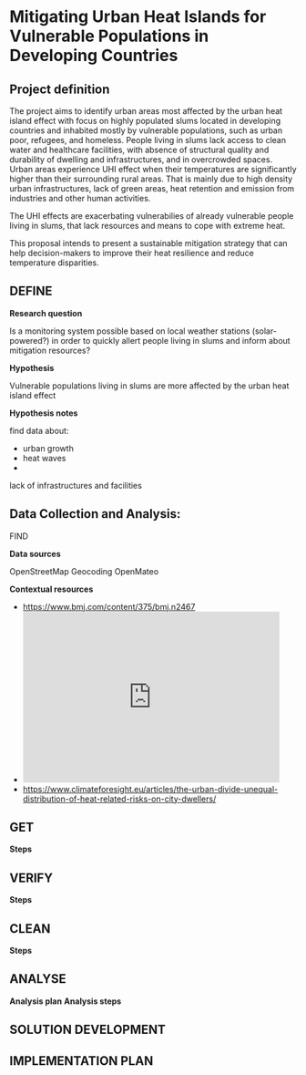 # Mitigating Urban Heat Islands for Vulnerable Populations in Developing Countries

## Project definition

The project aims to identify urban areas most affected by the urban heat island effect with focus on highly populated slums located in developing countries and inhabited mostly by vulnerable populations, such as urban poor, refugees, and homeless. 
People living in slums lack access to clean water and healthcare facilities, with absence of structural quality and durability of dwelling and infrastructures, and in overcrowded spaces.
Urban areas experience UHI effect when their temperatures are significantly higher than their surrounding rural areas. That is mainly due to high density urban infrastructures, lack of green areas, heat retention and emission from industries and other human activities. 

The UHI effects are exacerbating vulnerabilies of already vulnerable people living in slums, that lack resources and means to cope with extreme heat. 

This proposal intends to present a sustainable mitigation strategy that can help decision-makers to improve their heat resilience and reduce temperature disparities.

## DEFINE

**Research question**

Is a monitoring system possible based on local weather stations (solar-powered?) in order to quickly allert people living in slums and inform about mitigation resources? 


**Hypothesis**

Vulnerable populations living in slums are more affected by the urban heat island effect 

**Hypothesis notes**

find data about: 
- urban growth
- heat waves
- 
lack of infrastructures and facilities 

## Data Collection and Analysis:

FIND

**Data sources**

OpenStreetMap
Geocoding OpenMateo 



**Contextual resources**

- https://www.bmj.com/content/375/bmj.n2467
- <iframe src="https://data.worldbank.org/share/widget?indicators=EN.POP.SLUM.UR.ZS&view=map" width='450' height='300' frameBorder='0' scrolling="no" ></iframe>
- https://www.climateforesight.eu/articles/the-urban-divide-unequal-distribution-of-heat-related-risks-on-city-dwellers/


## GET
**Steps**

## VERIFY
**Steps**

## CLEAN
**Steps**

## ANALYSE
**Analysis plan**
**Analysis steps**

## SOLUTION DEVELOPMENT



## IMPLEMENTATION PLAN 


